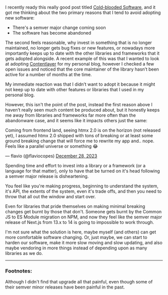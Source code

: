 I recently ready this really good post titled
[Cold-blooded Software](https://dubroy.com/blog/cold-blooded-software/), and it
got me thinking about the two primary reasons that I tend to avoid adopting new
software:

- There's a semver major change coming soon
- The software has become abandoned

The second feels reasonable, why invest in something that is no longer
maintained, no longer gets bug fixes or new features, or nowadays more
importantly keeps up to date with the other libraries and frameworks that it
gets adopted alongside. A recent example of this was that I wanted to look at
adopting [Contentlayer](https://contentlayer.dev/) for my personal blog, however
I checked a few open issues and noticed that the core maintainer of the library
hasn’t been active for a number of months at the time.

My immediate reaction was that I didn’t want to adopt it because it might not
keep up to date with other features or libraries that I used in my personal
blog.

However, this isn't the point of the post, instead the first reason above I
haven’t really seen much content be produced about, but it honestly keeps me
away from libraries and frameworks far more often than the abandonware case, and
it seems like it impacts others just the same:

<Tweet id="1740431831210848733">
  <p lang="en" dir="ltr">Coming from frontend land, seeing htmx 2.0 is on the horizon (not released yet), I assumed htmx 2.0 shipped with tons of breaking or at least some ground breaking change that will force me to rewrite my app and.. nope.<br />Feels like a parallel universe or something 😂</p>&mdash; flavio (@flaviocopes) <a href="https://twitter.com/flaviocopes/status/1740431831210848733?ref_src=twsrc%5Etfw">December 28, 2023</a>
</Tweet>

Spending time and effort to invest into a library or a framework (or a language
for that matter), only to have that be turned on it's head following a semver
major release is disheartening.

You feel like you're making progress, beginning to understand the system, it's
API, the extents of the system, even it's trade offs, and then you need to throw
that all out the window and start over.

Even for libraries that pride themselves on making minimal breaking changes get
burnt by those that don't. Someone gets burnt by the Common JS to ES Module
migration on NPM, and now they feel like the semver major release of Next.js
from 13.x to 14 is going to impossible to work through<FootnoteRef id="1" />.

I'm not sure what the solution is here, maybe myself (and others) can get more
comfortable software changing. Or, just maybe, we can start to harden our
software, make it more slow moving and slow updating, and also maybe vendoring
in more things instead of depending upon as many libraries as we do.

---

### Footnotes:

<Footnote id="1">Although I didn't find that upgrade all that painful, even
though some of their semver minor releases have been painful in the
past.</Footnote>
